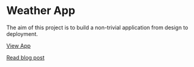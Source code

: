 # Weather App

The aim of this project is to build a non-trivial application from design to deployment.

[View App](https://weather.chrisadebiyi.com/)

[Read blog post](https://chrisadebiyi.com/blog/web/weather-app)
